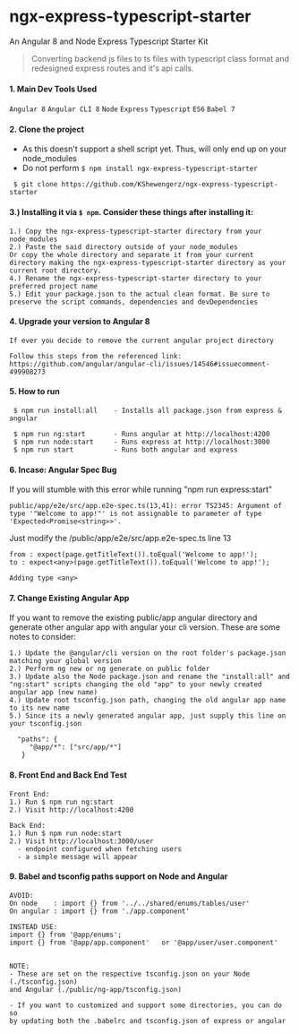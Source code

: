 # ngx-express-typescript-starter
An Angular 8 and Node Express Typescript Starter Kit

> Converting backend js files to ts files with typescript class format and redesigned express routes and it's api calls.


#### 1. Main Dev Tools Used
`Angular 8` `Angular CLI 8` `Node` `Express` `Typescript` `ES6` `Babel 7`

#### 2. Clone the project
- As this doesn't support a shell script yet. Thus, will only end up on your node_modules
- Do not perform `$ npm install ngx-express-typescript-starter` 

` $ git clone https://github.com/KShewengerz/ngx-express-typescript-starter`

#### 3.) Installing it via `$ npm`. Consider these things after installing it: 

```
1.) Copy the ngx-express-typescript-starter directory from your node_modules
2.) Paste the said directory outside of your node_modules 
Or copy the whole directory and separate it from your current directory making the ngx-express-typescript-starter directory as your current root directory.
4.) Rename the ngx-express-typescript-starter directory to your preferred project name
5.) Edit your package.json to the actual clean format. Be sure to preserve the script commands, dependencies and devDependencies
```

#### 4. Upgrade your version to Angular 8 
`If ever you decide to remove the current angular project directory`

```
Follow this steps from the referenced link: 
https://github.com/angular/angular-cli/issues/14546#issuecomment-499908273
```


#### 5. How to run

````
 $ npm run install:all    - Installs all package.json from express & angular
 
 $ npm run ng:start       - Runs angular at http://localhost:4200
 $ npm run node:start     - Runs express at http://localhost:3000
 $ npm run start          - Runs both angular and express
````

#### 6. Incase: Angular Spec Bug
If you will stumble with this error while running "npm run express:start"

```
public/app/e2e/src/app.e2e-spec.ts(13,41): error TS2345: Argument of type '"Welcome to app!"' is not assignable to parameter of type 'Expected<Promise<string>>'.
```

Just modify the /public/app/e2e/src/app.e2e-spec.ts line 13 

```
from : expect(page.getTitleText()).toEqual('Welcome to app!');
to : expect<any>(page.getTitleText()).toEqual('Welcome to app!');

Adding type <any>
```

#### 7. Change Existing Angular App 
If you want to remove the existing public/app angular directory and generate other angular app with angular your cli version. These are some notes to consider:

```
1.) Update the @angular/cli version on the root folder's package.json matching your global version
2.) Perform ng new or ng generate on public folder
3.) Update also the Node package.json and rename the "install:all" and "ng:start" scripts changing the old "app" to your newly created angular app (new name) 
4.) Update root tsconfig.json path, changing the old angular app name to its new name
5.) Since its a newly generated angular app, just supply this line on your tsconfig.json
  
  "paths": {
     "@app/*": ["src/app/*"]
   }
```

#### 8. Front End and Back End Test

```
Front End:
1.) Run $ npm run ng:start
2.) Visit http://localhost:4200

Back End:
1.) Run $ npm run node:start
2.) Visit http://localhost:3000/user 
  - endpoint configured when fetching users 
  - a simple message will appear
```

#### 9. Babel and tsconfig paths support on Node and Angular

```
AVOID:
On node    : import {} from '../../shared/enums/tables/user'
On angular : import {} from './app.component'

INSTEAD USE:
import {} from '@app/enums';
import {} from '@app/app.component'   or '@app/user/user.component'


NOTE:
- These are set on the respective tsconfig.json on your Node (./tsconfig.json) 
and Angular (./public/ng-app/tsconfig.json)

- If you want to customized and support some directories, you can do so 
by updating both the .babelrc and tsconfig.json of express or angular
```
 

